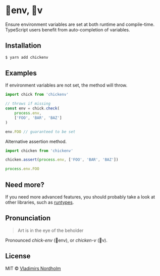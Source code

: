 # 🐥env, 🐔v
Ensure environment variables are set at both runtime and compile-time. TypeScript users benefit from auto-completion of variables.

## Installation

```sh
$ yarn add chickenv
```

## Examples 
If environment variables are not set, the method will throw.

```ts
import chick from 'chickenv'

// throws if missing
const env = chick.check(
    process.env,
    ['FOO', 'BAR', 'BAZ']
)

env.FOO // guaranteed to be set
```

Alternative assertion method.
```ts
import chicken from 'chickenv'

chicken.assert(process.env, ['FOO', 'BAR', 'BAZ'])

process.env.FOO
```

## Need more?
If you need more advanced features, you should probably take a look at other libraries, such as [runtypes](https://github.com/pelotom/runtypes).

## Pronunciation
> Art is in the eye of the beholder

Pronounced *chick-env* (🐤env), or *chicken-v* (🐔v).

## License
MIT © [Vladimirs Nordholm](https://github.com/vladdeSV)
